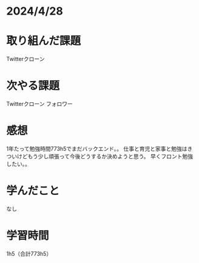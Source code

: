 # 2024/4/28
# 取り組んだ課題
Twitterクローン

# 次やる課題
Twitterクローン フォロワー

# 感想
1年たって勉強時間773h5でまだバックエンド。。
仕事と育児と家事と勉強はきついけどもう少し頑張って今後どうするか決めようと思う。
早くフロント勉強したい。。

# 学んだこと
なし

# 学習時間
1h5（合計773h5）
